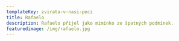```yaml
---
templateKey: zvirata-v-nasi-peci
title: Rafaelo
description: Rafaelo přijel jako miminko ze špatných podmínek.
featuredimage: /img/rafaelo.jpg
---
```

